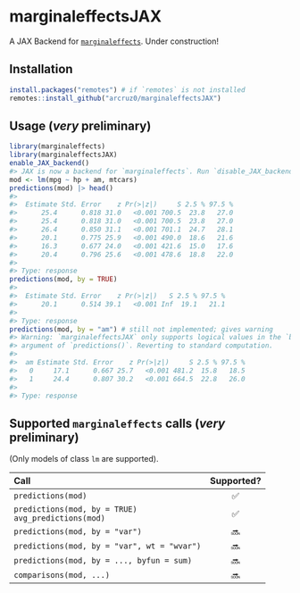 # marginaleffectsJAX

A JAX Backend for [`marginaleffects`](https://github.com/vincentarelbundock/marginaleffects/). Under construction!

## Installation

``` r
install.packages("remotes") # if `remotes` is not installed
remotes::install_github("arcruz0/marginaleffectsJAX")
```
## Usage (*very* preliminary)

``` r
library(marginaleffects)
library(marginaleffectsJAX)
enable_JAX_backend()
#> JAX is now a backend for `marginaleffects`. Run `disable_JAX_backend()` to disable.
mod <- lm(mpg ~ hp + am, mtcars)
predictions(mod) |> head()
#> 
#>  Estimate Std. Error    z Pr(>|z|)     S 2.5 % 97.5 %
#>      25.4      0.818 31.0   <0.001 700.5  23.8   27.0
#>      25.4      0.818 31.0   <0.001 700.5  23.8   27.0
#>      26.4      0.850 31.1   <0.001 701.1  24.7   28.1
#>      20.1      0.775 25.9   <0.001 490.0  18.6   21.6
#>      16.3      0.677 24.0   <0.001 421.6  15.0   17.6
#>      20.4      0.796 25.6   <0.001 478.6  18.8   22.0
#> 
#> Type: response
predictions(mod, by = TRUE)
#> 
#>  Estimate Std. Error    z Pr(>|z|)   S 2.5 % 97.5 %
#>      20.1      0.514 39.1   <0.001 Inf  19.1   21.1
#> 
#> Type: response
predictions(mod, by = "am") # still not implemented; gives warning
#> Warning: `marginaleffectsJAX` only supports logical values in the `by =`
#> argument of `predictions()`. Reverting to standard computation.
#> 
#>  am Estimate Std. Error    z Pr(>|z|)     S 2.5 % 97.5 %
#>   0     17.1      0.667 25.7   <0.001 481.2  15.8   18.5
#>   1     24.4      0.807 30.2   <0.001 664.5  22.8   26.0
#> 
#> Type: response
```

## Supported `marginaleffects` calls (*very* preliminary)

(Only models of class `lm` are supported).

| Call  | Supported? |
| :--- |   :---:    |
| `predictions(mod)`  | ✅ | 
| `predictions(mod, by = TRUE)` <br> `avg_predictions(mod)`  | ✅  | 
| `predictions(mod, by = "var")`  | 🔜 |
| `predictions(mod, by = "var", wt = "wvar")`  | 🔜 |
| `predictions(mod, by = ..., byfun = sum)`  | 🔜 |
| `comparisons(mod, ...)`  | 🔜 |



